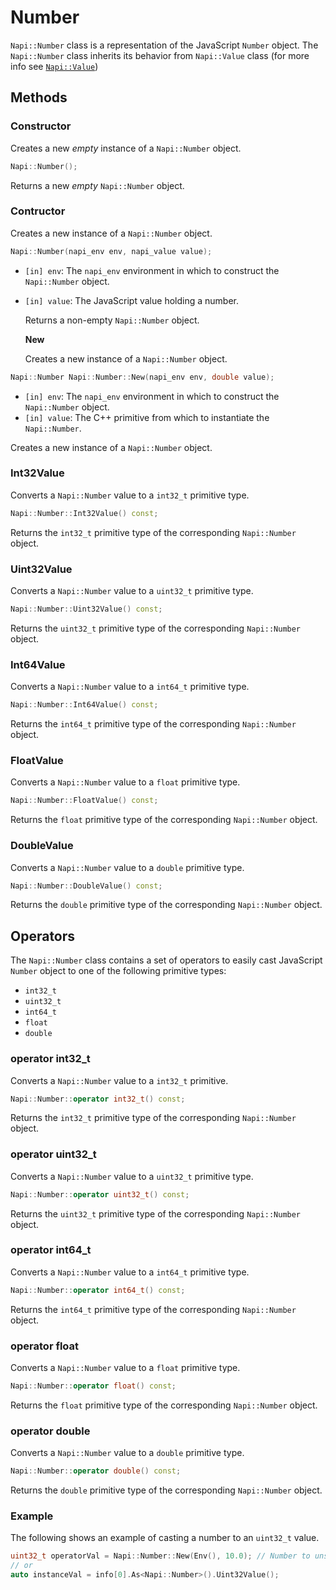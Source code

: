 # Number

`Napi::Number` class is a representation of the JavaScript `Number` object. The `Napi::Number` class inherits its behavior from `Napi::Value` class \(for more info see [`Napi::Value`](value.md)\)

## Methods

### Constructor

Creates a new _empty_ instance of a `Napi::Number` object.

```cpp
Napi::Number();
```

Returns a new _empty_ `Napi::Number` object.

### Contructor

Creates a new instance of a `Napi::Number` object.

```cpp
Napi::Number(napi_env env, napi_value value);
```

* `[in] env`: The `napi_env` environment in which to construct the `Napi::Number` object.
* `[in] value`: The JavaScript value holding a number.

  Returns a non-empty `Napi::Number` object.

  **New**

  Creates a new instance of a `Napi::Number` object.

```cpp
Napi::Number Napi::Number::New(napi_env env, double value);
```

* `[in] env`: The `napi_env` environment in which to construct the `Napi::Number` object.
* `[in] value`: The C++ primitive from which to instantiate the `Napi::Number`.

Creates a new instance of a `Napi::Number` object.

### Int32Value

Converts a `Napi::Number` value to a `int32_t` primitive type.

```cpp
Napi::Number::Int32Value() const;
```

Returns the `int32_t` primitive type of the corresponding `Napi::Number` object.

### Uint32Value

Converts a `Napi::Number` value to a `uint32_t` primitive type.

```cpp
Napi::Number::Uint32Value() const;
```

Returns the `uint32_t` primitive type of the corresponding `Napi::Number` object.

### Int64Value

Converts a `Napi::Number` value to a `int64_t` primitive type.

```cpp
Napi::Number::Int64Value() const;
```

Returns the `int64_t` primitive type of the corresponding `Napi::Number` object.

### FloatValue

Converts a `Napi::Number` value to a `float` primitive type.

```cpp
Napi::Number::FloatValue() const;
```

Returns the `float` primitive type of the corresponding `Napi::Number` object.

### DoubleValue

Converts a `Napi::Number` value to a `double` primitive type.

```cpp
Napi::Number::DoubleValue() const;
```

Returns the `double` primitive type of the corresponding `Napi::Number` object.

## Operators

The `Napi::Number` class contains a set of operators to easily cast JavaScript `Number` object to one of the following primitive types:

* `int32_t`
* `uint32_t`
* `int64_t`
* `float`
* `double`

### operator int32\_t

Converts a `Napi::Number` value to a `int32_t` primitive.

```cpp
Napi::Number::operator int32_t() const;
```

Returns the `int32_t` primitive type of the corresponding `Napi::Number` object.

### operator uint32\_t

Converts a `Napi::Number` value to a `uint32_t` primitive type.

```cpp
Napi::Number::operator uint32_t() const;
```

Returns the `uint32_t` primitive type of the corresponding `Napi::Number` object.

### operator int64\_t

Converts a `Napi::Number` value to a `int64_t` primitive type.

```cpp
Napi::Number::operator int64_t() const;
```

Returns the `int64_t` primitive type of the corresponding `Napi::Number` object.

### operator float

Converts a `Napi::Number` value to a `float` primitive type.

```cpp
Napi::Number::operator float() const;
```

Returns the `float` primitive type of the corresponding `Napi::Number` object.

### operator double

Converts a `Napi::Number` value to a `double` primitive type.

```cpp
Napi::Number::operator double() const;
```

Returns the `double` primitive type of the corresponding `Napi::Number` object.

### Example

The following shows an example of casting a number to an `uint32_t` value.

```cpp
uint32_t operatorVal = Napi::Number::New(Env(), 10.0); // Number to unsigned 32 bit integer
// or
auto instanceVal = info[0].As<Napi::Number>().Uint32Value();
```


